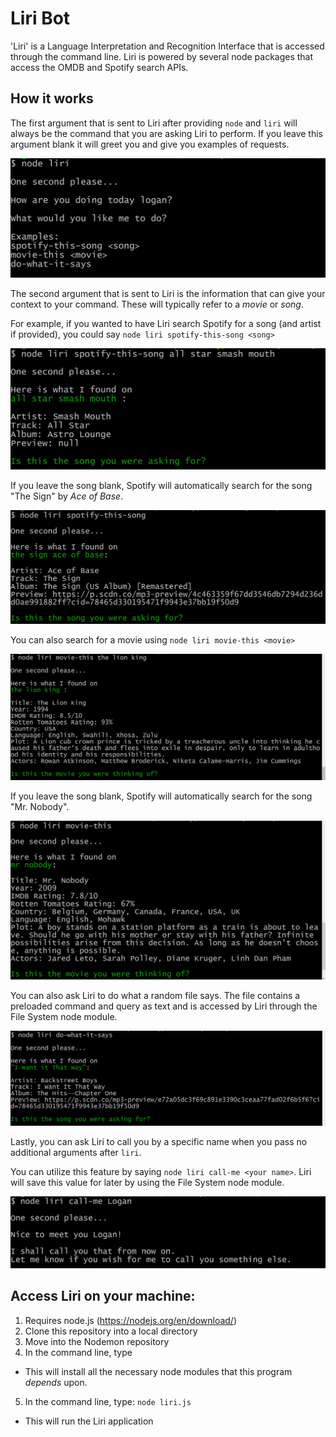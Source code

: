 # Liri Bot
'Liri' is a Language Interpretation and Recognition Interface that is accessed through the command line. Liri is powered by several node packages that access the OMDB and Spotify search APIs.

## How it works
The first argument that is sent to Liri after providing ```node``` and ```liri``` will always be the command that you are asking Liri to perform. If you leave this argument blank it will greet you and give you examples of requests.

![](./images/liri_.png) 



The second argument that is sent to Liri is the information that can give your context to your command. These will typically refer to a _movie_ or _song_.  
  
    
For example, if you wanted to have Liri search Spotify for a song (and artist if provided), you could say ```node liri spotify-this-song <song>```  

![](./images/liri_spotify-this-song_song.png) 

If you leave the song blank, Spotify will automatically search for the song "The Sign" by _Ace of Base_.  

![](./images/liri_spotify-this-song.png) 

You can also search for a movie using ```node liri movie-this <movie>```  

![](./images/liri_movie-this_movie.png)  

If you leave the song blank, Spotify will automatically search for the song "Mr. Nobody".  

![](./images/liri_movie-this.png)   

You can also ask Liri to do what a random file says. The file contains a preloaded command and query as text and is accessed by Liri through the File System node module.

![](./images/liri_do-what-it-says.png)   

Lastly, you can ask Liri to call you by a specific name when you pass no additional arguments after ```liri```.  

You can utilize this feature by saying ```node liri call-me <your name>```. Liri will save this value for later by using the File System node module.

![](./images/liri_call-me_name.png)   







## Access Liri on your machine:
1. Requires node.js (https://nodejs.org/en/download/)
2. Clone this repository into a local directory
3. Move into the Nodemon repository
4. In the command line, type
* This will install all the necessary node modules that this program _depends_ upon.
5. In the command line, type: ```node liri.js``` 
* This will run the Liri application